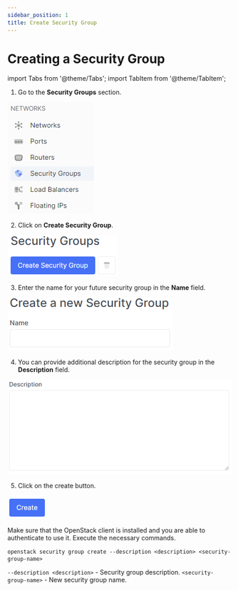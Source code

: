 ```yaml
---
sidebar_position: 1
title: Create Security Group
---
```


# Creating a Security Group

import Tabs from '@theme/Tabs';
import TabItem from '@theme/TabItem';

<Tabs>
<TabItem value="personal-area" label="Personal Area" default>

1. Go to the **Security Groups** section.

![](../../img/security-group/17.png)

2. Click on **Create Security Group**.

![](../../img/security-group/1.png)

3. Enter the name for your future security group in the **Name** field.

![](../../img/security-group/2.png)

4. You can provide additional description for the security group in the **Description** field.

![](../../img/security-group/3.png)

5. Click on the create button.

![](../../img/security-group/4.png)

</TabItem>
<TabItem value="openstack" label="Openstack CLI">

Make sure that the OpenStack client is installed and you are able to authenticate to use it. Execute the necessary commands.
    
```
openstack security group create --description <description> <security-group-name>
```

`--description <description>` - Security group description.
`<security-group-name>` - New security group name.

</TabItem>
</Tabs>
